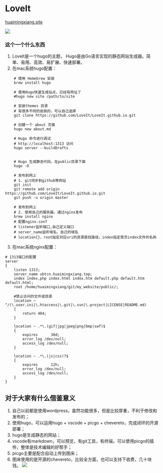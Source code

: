 # LoveIt

[huaimingxiang.site](https://huaimingxiang.site)

![](http://ubtcn.huaimingxiang.top:8830/images/2021/12/18/20211218133155.png)

### 这个一个什么东西
1. LoveIt是一个hugo的主题，
Hugo是由Go语言实现的静态网站生成器。简单、易用、高效、易扩展、快速部署。
2. 在mac系统hugo配置：
``` shell
    # 使用 Homebrew 安装
    brew install hugo

    # 使用Hugo快速生成站点，已经有网址了
    #hugo new site /path/to/site

    # 安装themes 目录
    # 有很多不同的皮肤的，可以自己选择
    git clone https://github.com/LoveIt/LoveIt.github.io.git
    
    # 创建一个 about 页面
    hugo new about.md

    # Hugo 命令进行调试
    # http://localhost:1313 访问
    hugo server --buildDrafts

    
    # Hugo 生成静态代码，在public目录下面
    hugo -D

    # 发布到网上
    # 1. git同步到github等网站
    git init
    git remote add origin https://github.com/LoveIt/LoveIt.github.io.git
    git push -u origin master

    # 发布到网上
    # 2. 使用自己的服务器，通过nginx发布
    brew install nginx
    # 配置nginx.conf
    # listener监听端口,自己定义端口
    # server_name监听域名，自己的域名
    # location{}，root指定对应uri的资源查找路径，index指定首页index文件的名称

```

3. 在mac系统nginx配置：
``` shell
# 1313端口的配置
server
{ 
    listen 1313;
    server_name ubtcn.huaimingxiang.top;
    index index.php index.html index.htm default.php default.htm default.html;
    root /home/huaimingxiang/git/my_website/public/;

    #禁止访问的文件或目录
    location ~ ^/(\.user.ini|\.htaccess|\.git|\.svn|\.project|LICENSE|README.md)
    {
        return 404;
    }

    location ~ .*\.(gif|jpg|jpeg|png|bmp|swf)$
    {
        expires      30d;
        error_log /dev/null;
        access_log /dev/null;
    }

    location ~ .*\.(js|css)?$
    {
        expires      12h;
        error_log /dev/null;
        access_log /dev/null;
    }
}
```

## 对于大家有什么借鉴意义
1. 自己以前都是使用wordpress，虽然功能很多，但是比较厚重，不利于修改和发布的；
2. 使用hugo，可以运用hugo + vscode + picgo + chevereto，完成闭环的开源部署；
3. hugo是生成静态的网站；
4. vscode有markdown，可以预览，有git工具，有终端，可以使用picgo的插件，整体是技术编辑的好帮手；
5. picgo主要是配合自动上传到图床；
6. 图床使用的是开源的chevereto，比较全方面，也可以支持下收费，几十块钱。
![](http://ubtcn.huaimingxiang.top:8830/images/2021/12/18/20211218133929.png)



